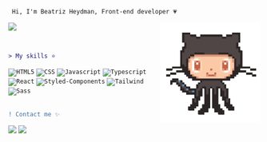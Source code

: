 ```diff
 Hi, I'm Beatriz Heydman, Front-end developer 💗
```

   <img align="right" height="200" style="margin-left: 25px" src="https://raw.githubusercontent.com/iCharlesZ/FigureBed/master/img/octocat.gif"/>
<div align="center">
  <a href="https://github.com/Beatriz-Heydman">
<div align="start">
<!-- <img height="180em"  src="https://github-readme-stats.vercel.app/api?username=Beatriz-Heydman&show_icons=true&theme=dracula&include_all_commits=true&count_private=tokyonight"/> -->
  <img height="180em"  src="https://github-readme-stats.vercel.app/api/top-langs/?username=Beatriz-Heydman&layout=compact&langs_count=7&theme=tokyonight"/>
</div>
</div>

#

```diff
> My skills ⭐
```
<div>
 <code><img height="32" src="https://cdn3.iconfinder.com/data/icons/popular-services-brands/512/html5-512.png" alt="HTML5"/></code>
 <code><img height="32" src="https://cdn1.iconfinder.com/data/icons/social-media-logos-7/64/css-3-512.png" alt="CSS"/></code>
 <code><img height="32" src="https://unity.voximplant.com/70b5435d958e0eedb7901b2f99fb92a0.png" alt="Javascript"/></code>
 <code><img height="32" src="https://digipa.tech/wp-content/themes/new-magic-website-theme/img/services/it-consulting/typescript-logo.png" alt="Typescript"/></code>
 <code><img height="32" src="https://th.bing.com/th/id/R.effbf04ba1955eed2b94ac1151b72804?rik=H36v%2f0SCr80ukw&riu=http%3a%2f%2fscopeone.ro%2fimages%2freact.png&ehk=cj0YShc1CglzfxPv8Rqvdq%2fWtU1jyGB0Ry5hbYcM%2bFE%3d&risl=&pid=ImgRaw&r=0" alt="React"/></code>
 <code><img height="32" src="https://lens-storage.storage.googleapis.com/png/a81e5e5db95a4ef69460c86a940e3037" alt="Styled-Components"/></code>
 <code><img height="32" src="https://i.altapps.net/icons/tailwind-css-d3b4f.png" alt="Tailwind"/></code>
 <code><img height="32" src="https://th.bing.com/th/id/R.6d454ae448825df4cd80fb76bd0bbd6a?rik=1wBbK8%2fCYL45ZA&riu=http%3a%2f%2fvanseodesign.com%2fblog%2fwp-content%2fuploads%2f2015%2f09%2fsass-logo-2.png&ehk=oEgMcNWEWG5jNh5Z7TdC2KcqaRR5Fkrs7ZTu06Pu5FI%3d&risl=&pid=ImgRaw&r=0" alt="Sass"/></code>
</div>
  
##

```diff
! Contact me ✨
```
<div> 	
 <a href = "mailto:biaheydman@gmail.com"><img src="https://img.shields.io/badge/Gmail-DB7093?style=for-the-badge&logo=gmail&logoColor=white" target="_blank"></a>
 <a href = "https://www.linkedin.com/in/beatriz-heydman/" ><img src="https://img.shields.io/badge/LinkedIn-DB7093?style=for-the-badge&logo=linkedin&logoColor=white" target="_blank"></a>
</div>

